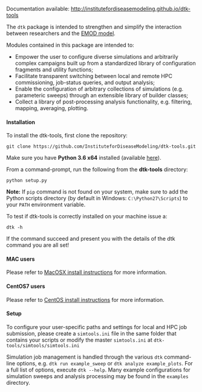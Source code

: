 Documentation available: http://institutefordiseasemodeling.github.io/dtk-tools

The `dtk` package is intended to strengthen and simplify the interaction between researchers and the [EMOD model](https://institutefordiseasemodeling.github.io/EMOD/).

Modules contained in this package are intended to:
- Empower the user to configure diverse simulations and arbitrarily complex campaigns built up from a standardized library of configuration fragments and utility functions;
- Facilitate transparent switching between local and remote HPC commissioning, job-status queries, and output analysis;
- Enable the configuration of arbitrary collections of simulations (e.g. parameteric sweeps) through an extensible library of builder classes;
- Collect a library of post-processing analysis functionality, e.g. filtering, mapping, averaging, plotting.

#### Installation

To install the dtk-tools, first clone the repository:
```
git clone https://github.com/InstituteforDiseaseModeling/dtk-tools.git
```

Make sure you have **Python 3.6 x64** installed (available [here](https://www.python.org/downloads/)).

From a command-prompt, run the following from the **dtk-tools** directory:
```
python setup.py
```

**Note:** If `pip` command is not found on your system, make sure to add the Python scripts directory (by default in Windows: `C:\Python27\Scripts`)
to your `PATH` environment variable.

To test if dtk-tools is correctly installed on your machine issue a:
```
dtk -h
```
If the command succeed and present you with the details of the dtk command you are all set!


#### MAC users ####
Please refer to [MacOSX install instructions](http://institutefordiseasemodeling.github.io/dtk-tools/gettingstarted.html#id6) for more information.

#### CentOS7 users
Please refer to [CentOS install instructions](http://institutefordiseasemodeling.github.io/dtk-tools/gettingstarted.html#id3) for more information.


#### Setup

To configure your user-specific paths and settings for local and HPC job submission, please create a `simtools.ini` file in
the same folder that contains your scripts or modify the master `simtools.ini` at `dtk-tools/simtools/simtools.ini`

Simulation job management is handled through the various `dtk` command-line options, e.g. `dtk run example_sweep` or `dtk analyze example_plots`.  For a full list of options, execute `dtk --help`.  Many example configurations for simulation sweeps and analysis processing may be found in the `examples` directory.
